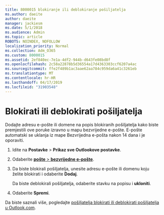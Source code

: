 ```yaml
---
title: 8000015 blokiranje ili deblokiranje pošiljatelja
ms.author: daeite
author: daeite
manager: jackiesm
ms.date: 5/1/2018
ms.audience: Admin
ms.topic: article
ROBOTS: NOINDEX, NOFOLLOW
localization_priority: Normal
ms.collection: Adm_O365
ms.custom: 8000015
ms.assetid: 2ef840ec-7e1a-4df2-944b-d643fe08bd8f
ms.openlocfilehash: 2c58a22878b5d36554a17d4363303ccf6207a4ac
ms.sourcegitcommit: ffe2f489b1ac3aae62aa784c959da6a41c3261eb
ms.translationtype: MT
ms.contentlocale: hr-HR
ms.lasthandoff: 04/17/2019
ms.locfileid: "31903548"
---
```

# <a name="block-or-unblock-senders"></a>Blokirati ili deblokirati pošiljatelja

Dodajte adresu e-pošte ili domene na popis blokiranih pošiljatelja kako biste premjestili ove poruke izravno u mapu bezvrijedne e-pošte. E-pošte automatski se uklanja iz mape Bezvrijedna e-pošta nakon 14 dana i je oporaviti.
  
1. Idite na **Postavke** \> **Prikaz sve Outlookove postavke**. 
    
2. Odaberite [ **pošte** \> **bezvrijedne e-pošte**](https://outlook.live.com/mail/options/mail/junkEmail). 
    
3. Da biste blokirali pošiljatelja, unesite adresu e-pošte ili domenu koju želite blokirati i odaberite **Dodaj**. 
    
    Da biste deblokirali pošiljatelja, odaberite stavku na popisu i **ukloniti**.
    
4. Odaberite **Spremi**. 
    
Da biste saznali više, pogledajte [pošiljatelja blokirati ili deblokirati pošiljatelja u Outlook.com](https://go.microsoft.com/fwlink/p/?linkid=873133).
  


